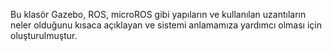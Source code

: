 Bu klasör Gazebo, ROS, microROS gibi yapıların ve kullanılan uzantıların neler olduğunu kısaca açıklayan ve sistemi anlamamıza yardımcı olması için oluşturulmuştur.